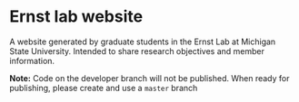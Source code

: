 # Ernst lab website

A website generated by graduate students in the Ernst Lab at Michigan State University.
Intended to share research objectives and member information.

**Note:** Code on the developer branch will not be published. When ready for publishing,
please create and use a `master` branch
